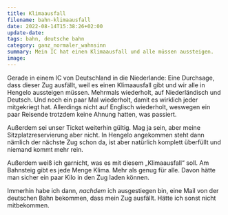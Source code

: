 ```yaml
---
title: Klimaausfall
filename: bahn-klimaausfall
date: 2022-08-14T15:38:26+02:00
update-date:
tags: bahn, deutsche bahn
category: ganz_normaler_wahnsinn
summary: Mein IC hat einen Klimaausfall und alle müssen aussteigen.
image:
---
```


Gerade in einem IC von Deutschland in die Niederlande: Eine Durchsage, dass dieser Zug ausfällt, weil es einen Klimaausfall gibt und wir alle in Hengelo aussteigen müssen. Mehrmals wiederholt, auf Niederländisch und Deutsch. Und noch ein paar Mal wiederholt, damit es wirklich jeder mitgekriegt hat. Allerdings nicht auf Englisch wiederholt, weswegen ein paar Reisende trotzdem keine Ahnung hatten, was passiert.

Außerdem sei unser Ticket weiterhin gültig. Mag ja sein, aber meine Sitzplatzreservierung aber nicht. In Hengelo angekommen steht dann nämlich der nächste Zug schon da, ist aber natürlich komplett überfüllt und niemand kommt mehr rein.

Außerdem weiß ich garnicht, was es mit diesem „Klimaausfall“ soll. Am Bahnsteig gibt es jede Menge Klima. Mehr als genug für alle. Davon hätte man sicher ein paar Kilo in den Zug laden können.

Immerhin habe ich dann, _nachdem_ ich ausgestiegen bin, eine Mail von der deutschen Bahn bekommen, dass mein Zug ausfällt. Hätte ich sonst nicht mitbekommen. 
